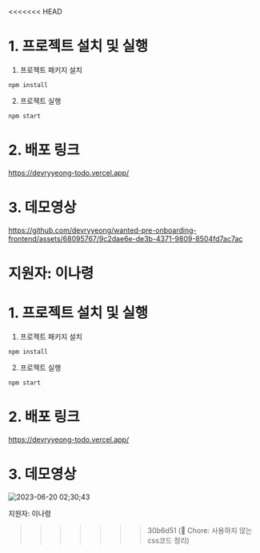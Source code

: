<<<<<<< HEAD
# 1. 프로젝트 설치 및 실행

1. 프로젝트 패키지 설치

```
npm install
```

2. 프로젝트 실행

```
npm start
```

# 2. 배포 링크
https://devryyeong-todo.vercel.app/

# 3. 데모영상
https://github.com/devryyeong/wanted-pre-onboarding-frontend/assets/68095767/9c2dae6e-de3b-4371-9809-8504fd7ac7ac

지원자: 이나령
=======
# 1. 프로젝트 설치 및 실행

1. 프로젝트 패키지 설치

```
npm install
```

2. 프로젝트 실행

```
npm start
```

# 2. 배포 링크
https://devryyeong-todo.vercel.app/

# 3. 데모영상
![2023-06-20 02;30;43](https://github.com/devryyeong/wanted-pre-onboarding-frontend/assets/68095767/4cbff29e-78dc-4320-80a7-bbb146379629)


지원자: 이나령
>>>>>>> 30b6d51 (:art: Chore: 사용하지 않는 css코드 정리)

